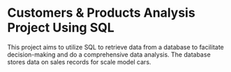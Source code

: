 # Customers & Products Analysis Project Using SQL
This project aims to utilize SQL to retrieve data from a database to facilitate decision-making and do a comprehensive data analysis. The database stores data on sales records for scale model cars.
